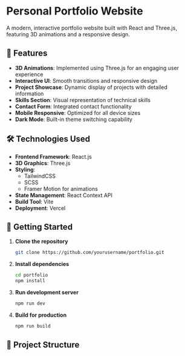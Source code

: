 # Personal Portfolio Website

A modern, interactive portfolio website built with React and Three.js, featuring 3D animations and a responsive design.

## 🌟 Features

- **3D Animations**: Implemented using Three.js for an engaging user experience
- **Interactive UI**: Smooth transitions and responsive design
- **Project Showcase**: Dynamic display of projects with detailed information
- **Skills Section**: Visual representation of technical skills
- **Contact Form**: Integrated contact functionality
- **Mobile Responsive**: Optimized for all device sizes
- **Dark Mode**: Built-in theme switching capability

## 🛠️ Technologies Used

- **Frontend Framework**: React.js
- **3D Graphics**: Three.js
- **Styling**: 
  - TailwindCSS
  - SCSS
  - Framer Motion for animations
- **State Management**: React Context API
- **Build Tool**: Vite
- **Deployment**: Vercel

## 🚀 Getting Started

1. **Clone the repository**
   ```bash
   git clone https://github.com/yourusername/portfolio.git
   ```

2. **Install dependencies**
   ```bash
   cd portfolio
   npm install
   ```

3. **Run development server**
   ```bash
   npm run dev
   ```

4. **Build for production**
   ```bash
   npm run build
   ```

## 📁 Project Structure




